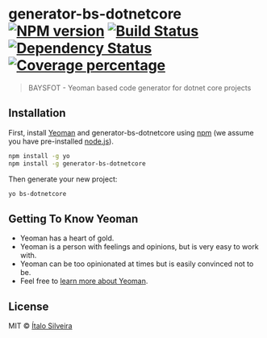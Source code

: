 # generator-bs-dotnetcore [![NPM version][npm-image]][npm-url] [![Build Status][travis-image]][travis-url] [![Dependency Status][daviddm-image]][daviddm-url] [![Coverage percentage][coveralls-image]][coveralls-url]
> BAYSFOT - Yeoman based code generator for dotnet core projects

## Installation

First, install [Yeoman](http://yeoman.io) and generator-bs-dotnetcore using [npm](https://www.npmjs.com/) (we assume you have pre-installed [node.js](https://nodejs.org/)).

```bash
npm install -g yo
npm install -g generator-bs-dotnetcore
```

Then generate your new project:

```bash
yo bs-dotnetcore
```

## Getting To Know Yeoman

 * Yeoman has a heart of gold.
 * Yeoman is a person with feelings and opinions, but is very easy to work with.
 * Yeoman can be too opinionated at times but is easily convinced not to be.
 * Feel free to [learn more about Yeoman](http://yeoman.io/).

## License

MIT © [Ítalo Silveira](https://github.com/isilveira)


[npm-image]: https://badge.fury.io/js/generator-bs-dotnetcore.svg
[npm-url]: https://npmjs.org/package/generator-bs-dotnetcore
[travis-image]: https://travis-ci.com/baysoft-001/generator-bs-dotnetcore.svg?branch=master
[travis-url]: https://travis-ci.com/baysoft-001/generator-bs-dotnetcore
[daviddm-image]: https://david-dm.org/baysoft-001/generator-bs-dotnetcore.svg?theme=shields.io
[daviddm-url]: https://david-dm.org/baysoft-001/generator-bs-dotnetcore
[coveralls-image]: https://coveralls.io/repos/baysoft-001/generator-bs-dotnetcore/badge.svg
[coveralls-url]: https://coveralls.io/r/baysoft-001/generator-bs-dotnetcore
